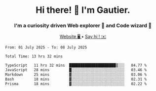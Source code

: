 <h1 align="center">Hi there! 👋 I'm Gautier.</h1>
<h3 align="center">I'm a curiosity driven Web explorer 🚀 and Code wizard 🧙</h3>

<p align="center">
  <a href="https://xisabla.github.io/">Website 🖥️ </a> •
  <a href="mailto:xisabla.dev@gmail.com">Say hi ! ✉️</a>
</p>

<!--START_SECTION:waka-->

```txt
From: 01 July 2025 - To: 08 July 2025

Total Time: 13 hrs 32 mins

TypeScript   11 hrs 32 mins  █████████████████████▒░░░   84.77 %
JavaScript   28 mins         █░░░░░░░░░░░░░░░░░░░░░░░░   03.46 %
Markdown     25 mins         ▓░░░░░░░░░░░░░░░░░░░░░░░░   03.06 %
Bash         18 mins         ▓░░░░░░░░░░░░░░░░░░░░░░░░   02.31 %
Prisma       18 mins         ▓░░░░░░░░░░░░░░░░░░░░░░░░   02.22 %
```

<!--END_SECTION:waka-->
